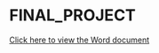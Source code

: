 # FINAL_PROJECT

[Click here to view the Word document](https://eafit-my.sharepoint.com/:w:/r/personal/jarestre10_eafit_edu_co/_layouts/15/Doc.aspx?sourcedoc=%7B49D78058-E5E7-4487-9FA3-9BDDC0A0EA10%7D&file=Equation%20of%20the%20monod%20model%20for%20bioreactors.docx&action=default&mobileredirect=true)
